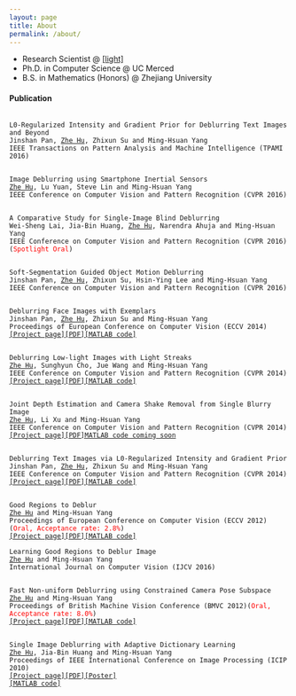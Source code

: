 ```yaml
---
layout: page
title: About
permalink: /about/
---
```


<ul>
<li>Research Scientist @ <a href="https://light.co">[light]</a></li>
<li>Ph.D. in Computer Science @ UC Merced</li>
<li>B.S.  in Mathematics (Honors) @ Zhejiang University</li>
</ul>



<h4>Publication</h4>

<pre><code>
L0-Regularized Intensity and Gradient Prior for Deblurring Text Images and Beyond
Jinshan Pan, <u>Zhe Hu</u>, Zhixun Su and Ming-Hsuan Yang
IEEE Transactions on Pattern Analysis and Machine Intelligence (TPAMI 2016)
</code></pre>

<pre><code>
Image Deblurring using Smartphone Inertial Sensors
<u>Zhe Hu</u>, Lu Yuan, Steve Lin and Ming-Hsuan Yang
IEEE Conference on Computer Vision and Pattern Recognition (CVPR 2016)
</code></pre>

<pre><code>
A Comparative Study for Single-Image Blind Deblurring</b>
Wei-Sheng Lai, Jia-Bin Huang, <u>Zhe Hu</u>, Narendra Ahuja and Ming-Hsuan Yang
IEEE Conference on Computer Vision and Pattern Recognition (CVPR 2016)(<FONT COLOR="RED">Spotlight Oral</FONT>)
</code></pre>

<pre><code>
Soft-Segmentation Guided Object Motion Deblurring
Jinshan Pan, <u>Zhe Hu</u>, Zhixun Su, Hsin-Ying Lee and Ming-Hsuan Yang
IEEE Conference on Computer Vision and Pattern Recognition (CVPR 2016)
</code></pre>

<pre><code>
Deblurring Face Images with Exemplars
Jinshan Pan, <u>Zhe Hu</u>, Zhixun Su and Ming-Hsuan Yang
Proceedings of European Conference on Computer Vision (ECCV 2014)
<a href="https://eng.ucmerced.edu/people/zhu/ECCV14_facedeblur.html">[Project page]</a><a href="https://eng.ucmerced.edu/people/zhu/ECCV14_facedeblur.pdf">[PDF]</a><a href="https://eng.ucmerced.edu/people/zhu/ECCV14_facedeblur_code.zip">[MATLAB code]</a>
</code></pre>

<pre><code>
Deblurring Low-light Images with Light Streaks
<u>Zhe Hu</u>, Sunghyun Cho, Jue Wang and Ming-Hsuan Yang
IEEE Conference on Computer Vision and Pattern Recognition (CVPR 2014)
<a href="https://eng.ucmerced.edu/people/zhu/CVPR14_lightstreak.html">[Project page]</a><a href="https://eng.ucmerced.edu/people/zhu/CVPR14_lightstreak.pdf">[PDF]</a><a href="https://eng.ucmerced.edu/people/zhu/CVPR14_lightstreak_code.zip">[MATLAB code]</a>
</code></pre>

<pre><code>
Joint Depth Estimation and Camera Shake Removal from Single Blurry Image
<u>Zhe Hu</u>, Li Xu and Ming-Hsuan Yang
IEEE Conference on Computer Vision and Pattern Recognition (CVPR 2014)
<a href="https://eng.ucmerced.edu/people/zhu/CVPR14_depthdeblur.html">[Project page]</a><a href="https://eng.ucmerced.edu/people/zhu/CVPR14_deblurdepth.pdf">[PDF]</a><a href="https://eng.ucmerced.edu/people/zhu/cvpr14_depthdeblur_code.zip">MATLAB code coming soon</a>
</code></pre>

<pre><code>
Deblurring Text Images via L0-Regularized Intensity and Gradient Prior
Jinshan Pan, <u>Zhe Hu</u>, Zhixun Su and Ming-Hsuan Yang
IEEE Conference on Computer Vision and Pattern Recognition (CVPR 2014)
<a href="https://eng.ucmerced.edu/people/zhu/CVPR14_text.html">[Project page]</a><a href="https://eng.ucmerced.edu/people/zhu/CVPR14_deblurtext.pdf">[PDF]</a><a HREF="https://eng.ucmerced.edu/people/zhu/CVPR14_text_code_blind.zip">[MATLAB code]</a>
</code></pre>

<pre><code>
Good Regions to Deblur
<u>Zhe Hu</u> and Ming-Hsuan Yang
Proceedings of European Conference on Computer Vision (ECCV 2012)(<FONT COLOR="RED">Oral, Acceptance rate: 2.8%</FONT>)
<a href="https://eng.ucmerced.edu/people/zhu/GoodRegion.html">[Project page]</a><a href="https://eng.ucmerced.edu/people/zhu/ECCV12.pdf">[PDF]</a><a href="https://eng.ucmerced.edu/people/zhu/ECCV12_code.zip">[MATLAB code]</a> 

Learning Good Regions to Deblur Image
<u>Zhe Hu</u> and Ming-Hsuan Yang
International Journal on Computer Vision (IJCV 2016)
</code></pre>

<pre><code>
Fast Non-uniform Deblurring using Constrained Camera Pose Subspace
<u>Zhe Hu</u> and Ming-Hsuan Yang
Proceedings of British Machine Vision Conference (BMVC 2012)(<FONT COLOR="RED">Oral, Acceptance rate: 8.0%</FONT>)
<a href="https://eng.ucmerced.edu/people/zhu/FastNonuniform.html">[Project page]</a><a href="https://eng.ucmerced.edu/people/zhu/BMVC12.pdf">[PDF]</a><a href="https://eng.ucmerced.edu/people/zhu/BMVC12_code.zip">[MATLAB code]</a>
</code></pre>

<pre><code>
Single Image Deblurring with Adaptive Dictionary Learning
<u>Zhe Hu</u>, Jia-Bin Huang and Ming-Hsuan Yang
Proceedings of IEEE International Conference on Image Processing (ICIP 2010)
<a href="https://eng.ucmerced.edu/people/zhu/AdaptDict.html">[Project page]</a><a href="https://eng.ucmerced.edu/people/zhu/ICIP10.pdf">[PDF]</a><a href="https://eng.ucmerced.edu/people/zhu/ICIP10_poster.pdf">[Poster]</a><a href="https://eng.ucmerced.edu/people/zhu/ICIP10_deblur.zip">
[MATLAB code]</a>
</code></pre>

